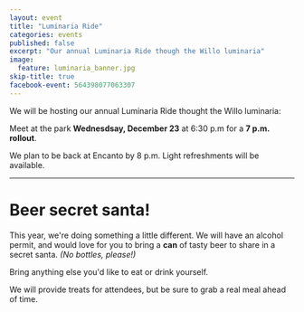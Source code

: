 ```yaml
---
layout: event
title: "Luminaria Ride"
categories: events
published: false
excerpt: "Our annual Luminaria Ride though the Willo luminaria"
image:
  feature: luminaria_banner.jpg
skip-title: true
facebook-event: 564398077063307
---
```




We will be hosting our annual Luminaria Ride thought the Willo luminaria:



Meet at the park **Wednesdsay, December 23** at 6:30 p.m for a **7 p.m. rollout**.

We plan to be back at Encanto by 8 p.m. Light refreshments will be available.


******

Beer secret santa!
===

This year, we're doing something a little different. We will have an
alcohol permit, and would love for you to bring a **can** of tasty beer
to share in a secret santa. *(No bottles, please!)*

Bring anything else you'd like to eat or drink yourself.

We will provide treats for attendees, but be sure to grab a real meal ahead of time.
